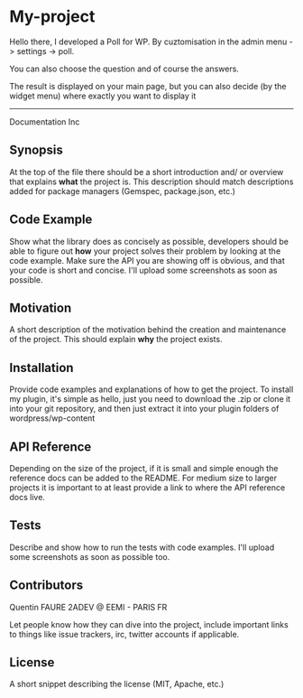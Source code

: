 # My-project


Hello there, I developed a Poll for WP. By cuztomisation in the admin menu -> settings -> poll.

You can also choose the question and of course the answers. 


The result is displayed on your main page, but you can also decide (by the widget menu) where exactly you want to display it


---------------------------------------------------



Documentation Inc


## Synopsis

At the top of the file there should be a short introduction and/ or overview that explains **what** the project is. This description should match descriptions added for package managers (Gemspec, package.json, etc.)

## Code Example

Show what the library does as concisely as possible, developers should be able to figure out **how** your project solves their problem by looking at the code example. Make sure the API you are showing off is obvious, and that your code is short and concise.
I'll upload some screenshots as soon as possible.

## Motivation

A short description of the motivation behind the creation and maintenance of the project. This should explain **why** the project exists.

## Installation

Provide code examples and explanations of how to get the project.
To install my plugin, it's simple as hello, just you need to download the .zip or clone it into your git repository,
and then just extract it into your plugin folders of wordpress/wp-content

## API Reference

Depending on the size of the project, if it is small and simple enough the reference docs can be added to the README. For medium size to larger projects it is important to at least provide a link to where the API reference docs live.

## Tests

Describe and show how to run the tests with code examples.
I'll upload some screenshots as soon as possible too.

## Contributors
Quentin FAURE 2ADEV @ EEMI - PARIS FR 

Let people know how they can dive into the project, include important links to things like issue trackers, irc, twitter accounts if applicable.

## License

A short snippet describing the license (MIT, Apache, etc.)

